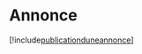 # Annonce

[!include[publicationduneannonce](annonce.publicationduneannonce.autogen.md)]






















